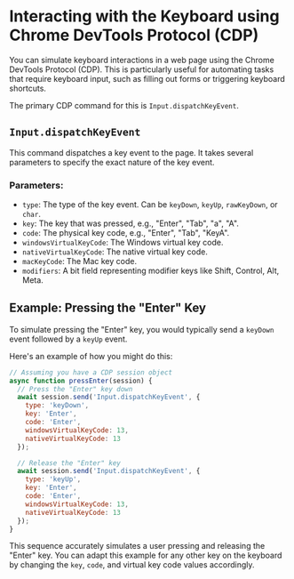 # Interacting with the Keyboard using Chrome DevTools Protocol (CDP)

You can simulate keyboard interactions in a web page using the Chrome DevTools Protocol (CDP). This is particularly useful for automating tasks that require keyboard input, such as filling out forms or triggering keyboard shortcuts.

The primary CDP command for this is `Input.dispatchKeyEvent`.

## `Input.dispatchKeyEvent`

This command dispatches a key event to the page. It takes several parameters to specify the exact nature of the key event.

### Parameters:

*   `type`: The type of the key event. Can be `keyDown`, `keyUp`, `rawKeyDown`, or `char`.
*   `key`: The key that was pressed, e.g., "Enter", "Tab", "a", "A".
*   `code`: The physical key code, e.g., "Enter", "Tab", "KeyA".
*   `windowsVirtualKeyCode`: The Windows virtual key code.
*   `nativeVirtualKeyCode`: The native virtual key code.
*   `macKeyCode`: The Mac key code.
*   `modifiers`: A bit field representing modifier keys like Shift, Control, Alt, Meta.

## Example: Pressing the "Enter" Key

To simulate pressing the "Enter" key, you would typically send a `keyDown` event followed by a `keyUp` event.

Here's an example of how you might do this:

```javascript
// Assuming you have a CDP session object
async function pressEnter(session) {
  // Press the "Enter" key down
  await session.send('Input.dispatchKeyEvent', {
    type: 'keyDown',
    key: 'Enter',
    code: 'Enter',
    windowsVirtualKeyCode: 13,
    nativeVirtualKeyCode: 13
  });

  // Release the "Enter" key
  await session.send('Input.dispatchKeyEvent', {
    type: 'keyUp',
    key: 'Enter',
    code: 'Enter',
    windowsVirtualKeyCode: 13,
    nativeVirtualKeyCode: 13
  });
}
```

This sequence accurately simulates a user pressing and releasing the "Enter" key. You can adapt this example for any other key on the keyboard by changing the `key`, `code`, and virtual key code values accordingly.
